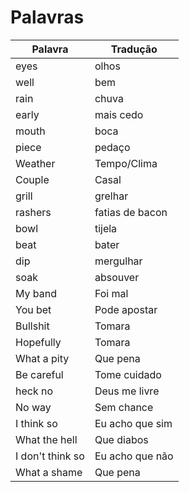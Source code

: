 # Palavras

|  Palavra |  Tradução |
|----------|--------------|
|   eyes   |     olhos    |
|   well   |     bem      |
|   rain   |     chuva    |
|   early  |   mais cedo  |
|   mouth  |    boca      |
|   piece  |    pedaço    |
|  Weather |  Tempo/Clima |
|  Couple  |    Casal     |
|  grill | grelhar |
|  rashers | fatias de bacon |
| bowl | tijela |
| beat | bater |
| dip | mergulhar |
| soak | absouver |
|My band| Foi mal|
| You bet| Pode apostar|
|Bullshit| Tomara|
|Hopefully| Tomara|
|What a pity| Que pena|
|Be careful| Tome cuidado|
|heck no| Deus me livre|
|No way| Sem chance|
|I think so| Eu acho que sim|
|What the hell| Que diabos|
|I don't think so| Eu acho que não|
|What a shame| Que pena|
